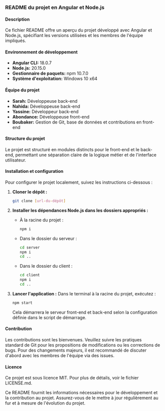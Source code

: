 ### README du projet en Angular et Node.js

#### Description
Ce fichier README offre un aperçu du projet développé avec Angular et Node.js, spécifiant les versions utilisées et les membres de l'équipe impliqués.

#### Environnement de développement
- **Angular CLI:** 18.0.7
- **Node.js:** 20.15.0
- **Gestionnaire de paquets:** npm 10.7.0
- **Système d'exploitation:** Windows 10 x64

#### Équipe du projet
- **Sarah:** Développeuse back-end
- **Nahida:** Développeuse back-end
- **Yassine:** Développeur back-end
- **Abondance:** Développeuse front-end
- **Boubaker:** Gestion de Git, base de données et contributions en front-end

#### Structure du projet
Le projet est structuré en modules distincts pour le front-end et le back-end, permettant une séparation claire de la logique métier et de l'interface utilisateur.

#### Installation et configuration
Pour configurer le projet localement, suivez les instructions ci-dessous :

1. **Cloner le dépôt :**
   ```bash
   git clone [url-du-dépôt]
   ```

2. **Installer les dépendances Node.js dans les dossiers appropriés :**
   - À la racine du projet :
     ```bash
     npm i
     ```
   - Dans le dossier du serveur :
     ```bash
     cd server
     npm i
     cd ..
     ```
   - Dans le dossier du client :
     ```bash
     cd client
     npm i
     cd ..
     ```

3. **Lancer l'application :**
   Dans le terminal à la racine du projet, exécutez :
   ```bash
   npm start
   ```
   Cela démarrera le serveur front-end et back-end selon la configuration définie dans le script de démarrage.

#### Contribution
Les contributions sont les bienvenues. Veuillez suivre les pratiques standard de Git pour les propositions de modifications ou les corrections de bugs. Pour des changements majeurs, il est recommandé de discuter d'abord avec les membres de l'équipe via des issues.

#### Licence
Ce projet est sous licence MIT. Pour plus de détails, voir le fichier LICENSE.md.

Ce README fournit les informations nécessaires pour le développement et la contribution au projet. Assurez-vous de le mettre à jour régulièrement au fur et à mesure de l'évolution du projet.
